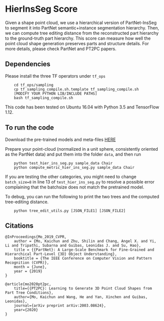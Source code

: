# HierInsSeg Score

Given a shape point cloud, we use a hierarchical version of PartNet-InsSeg to segment it into PartNet semantic+instance segmentation hierarchy. 
Then, we can compute tree editing distance from the reconstructed part hierarchy to the ground-truth part hierarchy.
This score can measure how well the point cloud shape generation preserves parts and structure details.
For more details, please check PartNet and PT2PC papers.


## Dependencies

Please install the three TF operators under `tf_ops`
    
        cd tf_ops/sampling
        cp tf_sampling_compile.sh.template tf_sampling_compile.sh
        [MODIFY YOUR PYTHON LIB/INCLUDE PATHS]
        bash tf_sampling_compile.sh

This code has been tested on Ubuntu 16.04 with Python 3.5 and TensorFlow 1.12.

## To run the code

Download the pre-trained models and meta-files [HERE](http://download.cs.stanford.edu/orion/kaichun/hierinsseg_resources.zip)

Prepare your point-cloud (normalized in a unit sphere, consistently oriented as the PartNet data) and put them into the folder `data`, and then run

        python test_hier_ins_seg.py sample_data Chair
        python compute_metric_hier_ins_seg.py sample_data Chair

If you are testing the other categories, you might need to change `batch_size=8` in line 13 of `test_hier_ins_seg.py` to resolve a possible error complaining that the batchsize does not match the pretrained model.

To debug, you can run the following to print the two trees and the computed tree-editing distance.

        python tree_edit_utils.py [JSON_FILE1] [JSON_FILE2]
 
## Citations


    @InProceedings{Mo_2019_CVPR,
        author = {Mo, Kaichun and Zhu, Shilin and Chang, Angel X. and Yi, Li and Tripathi, Subarna and Guibas, Leonidas J. and Su, Hao},
        title = {{PartNet}: A Large-Scale Benchmark for Fine-Grained and Hierarchical Part-Level {3D} Object Understanding},
        booktitle = {The IEEE Conference on Computer Vision and Pattern Recognition (CVPR)},
        month = {June},
        year = {2019}
    }

    @article{mo2020pt2pc,
        title={{PT2PC}: Learning to Generate 3D Point Cloud Shapes from Part Tree Conditions},
        author={Mo, Kaichun and Wang, He and Yan, Xinchen and Guibas, Leonidas},
        journal={arXiv preprint arXiv:2003.08624},
        year={2020}
    }

     
